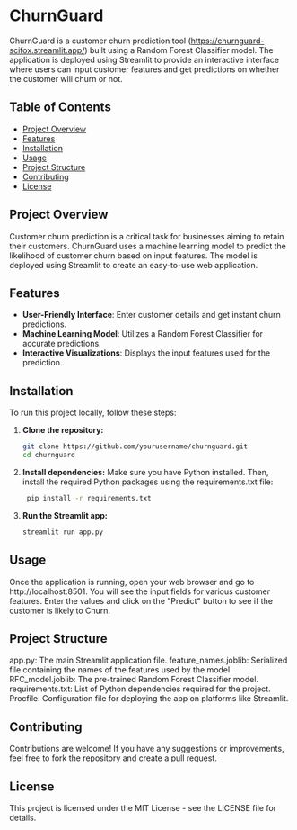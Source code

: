 # ChurnGuard

ChurnGuard is a customer churn prediction tool (https://churnguard-scifox.streamlit.app/) built using a Random Forest Classifier model. The application is deployed using Streamlit to provide an interactive interface where users can input customer features and get predictions on whether the customer will churn or not.

## Table of Contents

- [Project Overview](#project-overview)
- [Features](#features)
- [Installation](#installation)
- [Usage](#usage)
- [Project Structure](#project-structure)
- [Contributing](#contributing)
- [License](#license)

## Project Overview

Customer churn prediction is a critical task for businesses aiming to retain their customers. ChurnGuard uses a machine learning model to predict the likelihood of customer churn based on input features. The model is deployed using Streamlit to create an easy-to-use web application.

## Features

- **User-Friendly Interface**: Enter customer details and get instant churn predictions.
- **Machine Learning Model**: Utilizes a Random Forest Classifier for accurate predictions.
- **Interactive Visualizations**: Displays the input features used for the prediction.

## Installation

To run this project locally, follow these steps:

1. **Clone the repository:**
   ```sh
   git clone https://github.com/yourusername/churnguard.git
   cd churnguard
   
2. **Install dependencies:**
Make sure you have Python installed. Then, install the required Python packages using the requirements.txt file:
   ```sh
    pip install -r requirements.txt

3. **Run the Streamlit app:**
   ```sh
   streamlit run app.py

## Usage

Once the application is running, open your web browser and go to http://localhost:8501. You will see the input fields for various customer features. Enter the values and click on the "Predict" button to see if the customer is likely to Churn.

## Project Structure

app.py: The main Streamlit application file.
feature_names.joblib: Serialized file containing the names of the features used by the model.
RFC_model.joblib: The pre-trained Random Forest Classifier model.
requirements.txt: List of Python dependencies required for the project.
Procfile: Configuration file for deploying the app on platforms like Streamlit.

## Contributing

Contributions are welcome! If you have any suggestions or improvements, feel free to fork the repository and create a pull request.

## License

This project is licensed under the MIT License - see the LICENSE file for details.

